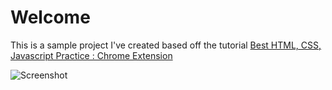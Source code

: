 # Welcome
This is a sample project I've created based off the tutorial [Best HTML, CSS, Javascript Practice : Chrome Extension](https://medium.com/@thejungwon/best-html-css-javascript-practice-chrome-extension-ae4e5e7839e)

![Screenshot](./screenshot.png)